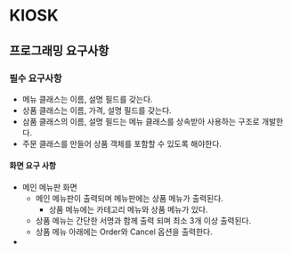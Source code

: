# KIOSK

## 프로그래밍 요구사항
### 필수 요구사항
- 메뉴 클래스는 이름, 설명 필드를 갖는다.
- 상품 클래스는 이름, 가격, 설명 필드를 갖는다.
- 삼품 클래스의 이름, 설명 필드는 메뉴 클래스를 상속받아 사용하는 구조로 개발한다.
- 주문 클래스를 만들어 상품 객체를 포함할 수 있도록 해야한다.

#### 화면 요구 사항
- 메인 메뉴판 화면
  - 메인 메뉴판이 출력되며 메뉴판에는 상품 메뉴가 출력된다.
    - 상품 메뉴에는 카테고리 메뉴와 상품 메뉴가 있다.
  - 상품 메뉴는 간단한 서명과 함께 출력 되며 최소 3개 이상 출력된다.
  - 상품 메뉴 아래에는 Order와 Cancel 옵션을 출력한다.
- 

